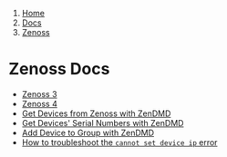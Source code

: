 <!-- -
Title: Zenoss Docs
Description: Docs about the Zenoss Network Monitoring System
First Published: 2014-06-30
Last Updated: 2014-07-03
- -->

<ol class="breadcrumb" itemprop="breadcrumb">
	<li><a href="/">Home</a></li>
	<li><a href="/docs/">Docs</a></li>
	<li><a href="/docs/zenoss/">Zenoss</a></li>
</ol>

Zenoss Docs
===========

*   [Zenoss 3](/docs/zenoss/zenoss-3.html)
*   [Zenoss 4](/docs/zenoss/zenoss-4.html)
*   [Get Devices from Zenoss with ZenDMD](/docs/zenoss/zendmd-get-devices.html)
*   [Get Devices' Serial Numbers with ZenDMD](/docs/zenoss/zendmd-get-device-serial-numbers.html)
*   [Add Device to Group with ZenDMD](/docs/zenoss/zendmd-add-device-to-group.html)
*   [How to troubleshoot the `cannot set device ip` error](/docs/zenoss/cannot-set-device-ip.html)
